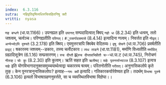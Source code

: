 ```yaml
---
index:  6.3.116
sutra:  नहिवृतिवृषिव्यधिरुचिसहितनिषु क्वौ
vritti:  nyasa
---
```


`णह बन्धने` (धा.पा.1166)। उपनह्यत इति `उपानत्` सम्पदादित्वात् क्विप् `नहो धः` (8.2.34) इति धत्वम्, ततो जश्त्वम्, चर्त्वञ्च। परिणह्यतीति `परिणत्`। `#ुपसर्गादसमासे` (8.4.14) इत्यादिना णत्वम्। निवर्त्तत इति `नीवृत्`। `अन्येभ्योऽपि दृश्यते` (3.2.178) इति क्विप्। एवमुत्तरत्रापि क्विबेव वेदितव्यः। `वृषु सेचने` (धा.पा.706) प्रवर्षतीति `प्रावृट्`। षकारस्य जश्त्वम्--डकारः, तस्य चर्त्वेटकारः। `व्यध ताडने` (धा.पा.1181), मर्माणि विध्यतीति `मर्मावित्` ग्रह्यादिसूत्रेण (6.1.16) सम्प्रसारणम्। `रुच दीप्तौ` झ्र्`रुच दीप्तावभिप्रीतौ च`--धा.पा.ट (धा.पा.745), निरोचणं `नीरुक्`। `चोः कुः` (8.2.30) इति कुत्वम्। ऋतिं सहत इति `ऋतीषट्`। `सहेः पृतनर्त्ताभ्याञ्ज` (8.3.107) इत्यत्र `सहेः` इति योगविभागादनुक्तसमुच्चयार्थत्वाद्वा चकारस्य षत्वम्। परितनोतीति `परीतत्`। अनुनासिकलोपे कृते तुक्।
केन पुनरत्रानुनासिकलोपः? इत्याह--`गमः क्वौ` इत्यादि। गतिकारकयोरेवेष्यत इति। तदर्थम् `विभाषा पुरुषे` (6.3.106) इत्यतो विभाषाग्रहणनुवर्त्तते, सा च व्यवस्थितविभाषा विज्ञेया।।

